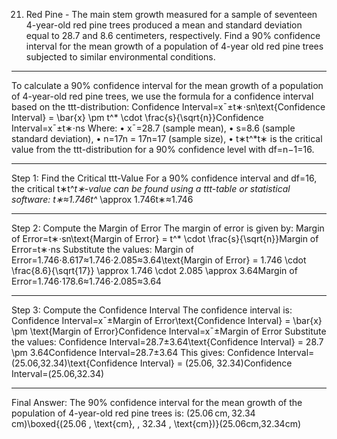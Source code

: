 21. Red Pine - The main stem growth measured for a sample of seventeen 4-year-old red pine trees produced a mean and standard deviation equal to 28.7 and 8.6 centimeters, respectively. Find a 90% confidence interval for the mean growth of a population of 4-year old red pine trees subjected to similar environmental conditions.

---

To calculate a 90% confidence interval for the mean growth of a population of 4-year-old red pine trees, we use the formula for a confidence interval based on the ttt-distribution:
Confidence Interval=xˉ±t∗⋅sn\text{Confidence Interval} = \bar{x} \pm t^* \cdot \frac{s}{\sqrt{n}}Confidence Interval=xˉ±t∗⋅ns
Where:
•	xˉ=28.7 (sample mean),
•	s=8.6 (sample standard deviation),
•	n=17n = 17n=17 (sample size),
•	t∗t^*t∗ is the critical value from the ttt-distribution for a 90% confidence level with df=n−1=16.
________________________________________
Step 1: Find the Critical ttt-Value
For a 90% confidence interval and df=16, the critical t∗t^*t∗-value can be found using a ttt-table or statistical software:
t∗≈1.746t^* \approx 1.746t∗≈1.746
________________________________________
Step 2: Compute the Margin of Error
The margin of error is given by:
Margin of Error=t∗⋅sn\text{Margin of Error} = t^* \cdot \frac{s}{\sqrt{n}}Margin of Error=t∗⋅ns
Substitute the values:
Margin of Error=1.746⋅8.617≈1.746⋅2.085≈3.64\text{Margin of Error} = 1.746 \cdot \frac{8.6}{\sqrt{17}} \approx 1.746 \cdot 2.085 \approx 3.64Margin of Error=1.746⋅178.6≈1.746⋅2.085≈3.64
________________________________________
Step 3: Compute the Confidence Interval
The confidence interval is:
Confidence Interval=xˉ±Margin of Error\text{Confidence Interval} = \bar{x} \pm \text{Margin of Error}Confidence Interval=xˉ±Margin of Error
Substitute the values:
Confidence Interval=28.7±3.64\text{Confidence Interval} = 28.7 \pm 3.64Confidence Interval=28.7±3.64
This gives:
Confidence Interval=(25.06,32.34)\text{Confidence Interval} = (25.06, 32.34)Confidence Interval=(25.06,32.34)
________________________________________
Final Answer:
The 90% confidence interval for the mean growth of the population of 4-year-old red pine trees is:
(25.06 cm, 32.34 cm)\boxed{(25.06 \, \text{cm}, \, 32.34 \, \text{cm})}(25.06cm,32.34cm)
